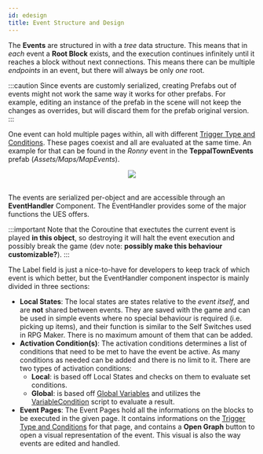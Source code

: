 ```yaml
---
id: edesign
title: Event Structure and Design
---
```


The **Events** are structured in with a *tree* data structure. This means that in *each* event a **Root Block** exists, and the execution continues infinitely until it reaches a block without next connections. This means there can be multiple *endpoints* in an event, but there will always be only *one* root.

:::caution
Since events are customly serialized, creating Prefabs out of events might not work the same way it works for other prefabs. For example, editing an instance of the prefab in the scene will not keep the changes as overrides, but will discard them for the prefab original version.
:::

One event can hold multiple pages within, all with different [Trigger Type and Conditions](etypesandcond). These pages coexist and all are evaluated at the same time. An example for that can be found in the *Ronny* event in the **TeppalTownEvents** prefab (*Assets/Maps/MapEvents*).

<center><img src="/img/events/eventHandler.png" /></center>
<br />

The events are serialized per-object and are accessible through an **EventHandler** Component. The EventHandler provides some of the major functions the UES offers. 

:::important
Note that the Coroutine that exectutes the current event is played **in this object**, so destroying it will halt the event execution and possibly break the game (dev note: **possibly make this behaviour customizable?**).
:::

The Label field is just a nice-to-have for developers to keep track of which event is which better, but the EventHandler component inspector is mainly divided in three sections:
+ **Local States**: The local states are states relative to the *event itself*, and are **not** shared between events. They are saved with the game and can be used in simple events where no special behaviour is required (i.e. picking up items), and their function is similar to the Self Switches used in RPG Maker. There is no maximum amount of them that can be added.
+ **Activation Condition(s)**: The activation conditions determines a list of conditions that need to be met to have the event be active. As many conditions as needed can be added and there is no limit to it. There are two types of activation conditions:
    + **Local**: is based off Local States and checks on them to evaluate set conditions.
    + **Global**: is based off [Global Variables](globalvariables) and utilizes the [VariableCondition](conditions) script to evaluate a result.
+ **Event Pages**: The Event Pages hold all the informations on the blocks to be executed in the given page. It contains informations on the [Trigger Type and Conditions](etypesandcond) for that page, and contains a **Open Graph** button to open a visual representation of the event. This visual is also the way events are edited and handled.